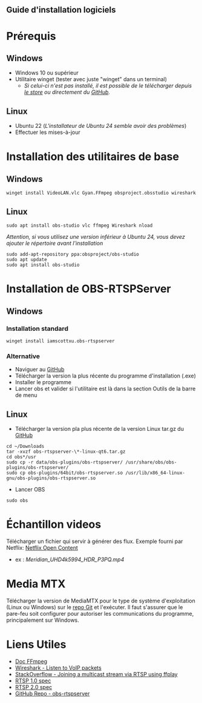 Guide d'installation logiciels
------------------------------

# Prérequis

## Windows
- Windows 10 ou supérieur
- Utilitaire winget (tester avec juste "winget" dans un terminal)
    - *Si celui-ci n'est pas installé, il est possible de le télécharger depuis [le store](https://apps.microsoft.com/detail/9nblggh4nns1?rtc=1&hl=en-us&gl=US) ou directement du [GitHub](https://github.com/microsoft/winget-cli/releases/latest).*

## Linux

- Ubuntu 22 (*L'installateur de Ubuntu 24 semble avoir des problèmes*)
- Effectuer les mises-à-jour

# Installation des utilitaires de base

## Windows

```
winget install VideoLAN.vlc Gyan.FFmpeg obsproject.obsstudio wireshark
```

## Linux

```
sudo apt install obs-studio vlc ffmpeg Wireshark nload
```

*Attention, si vous utilisez une version inférieur à Ubuntu 24, vous devez ajouter le répertoire avant l'installation*

```
sudo add-apt-repository ppa:obsproject/obs-studio
sudo apt update
sudo apt install obs-studio
```

# Installation de OBS-RTSPServer

## Windows

### Installation standard

```
winget install iamscottxu.obs-rtspserver
```

### Alternative

- Naviguer au [GitHub](https://github.com/iamscottxu/obs-rtspserver/releases/latest)
- Télécharger la version la plus récente du programme d'installation (.exe)
- Installer le programme
- Lancer obs et valider si l'utilitaire est là dans la section Outils de la barre de menu

## Linux

- Télécharger la version pla plus récente de la version Linux tar.gz du [GitHub](https://github.com/iamscottxu/obs-rtspserver/releases/latest)

```
cd ~/Downloads
tar -xvzf obs-rtspserver-\*-linux-qt6.tar.gz
cd obs*/usr
sudo cp -r data/obs-plugins/obs-rtspserver/ /usr/share/obs/obs-plugins/obs-rtspserver/
sudo cp obs-plugins/64bit/obs-rtspserver.so /usr/lib/x86_64-linux-gnu/obs-plugins/obs-rtspserver.so
```

- Lancer OBS
```
sudo obs
```

# Échantillon videos

Télécharger un fichier qui servir à générer des flux. Exemple fourni par Netflix: [Netflix Open Content](https://opencontent.netflix.com/)
- ex : *Meridian_UHD4k5994_HDR_P3PQ.mp4*

# Media MTX

Télécharger la version de MediaMTX pour le type de système d'exploitation (Linux ou Windows) sur le [repo Git](https://github.com/bluenviron/mediamtx/releases) et l'exécuter. Il faut s'assurer que le pare-feu soit configurer pour autoriser les communications du programme, principalement sur Windows.

# Liens Utiles

- [Doc FFmpeg](https://ffmpeg.org/ffmpeg-all.html#rtsp)
- [Wireshark - Listen to VoIP packets](https://www.wireshark.org/docs/wsug_html_chunked/ChTelPlayingCalls.html)
- [StackOverflow - Joining a multicast stream via RTSP using ffplay](https://stackoverflow.com/questions/32561070/joining-a-multicast-stream-via-rtsp-using-ffplay)
- [RTSP 1.0 spec](https://www.rfc-editor.org/rfc/pdfrfc/rfc2326.txt.pdf)
- [RTSP 2.0 spec](https://www.rfc-editor.org/rfc/pdfrfc/rfc7826.txt.pdf)
- [GitHub Repo - obs-rtspserver](https://github.com/iamscottxu/obs-rtspserver)
